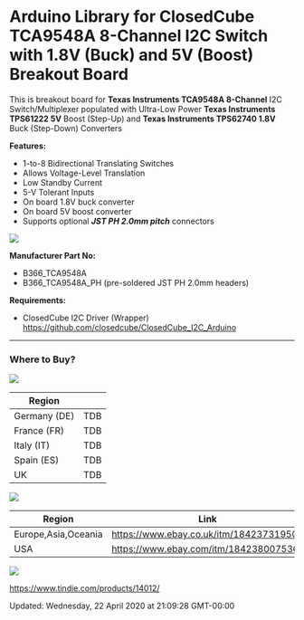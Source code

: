 Arduino Library for
ClosedCube TCA9548A 8-Channel I2C Switch with 1.8V (Buck) and 5V (Boost) Breakout Board
===

This is breakout board for **Texas Instruments TCA9548A 8-Channel** I2C Switch/Multiplexer 
populated with Ultra-Low Power **Texas Instruments TPS61222 5V** Boost (Step-Up) and **Texas Instruments TPS62740 1.8V** Buck (Step-Down) Converters 

**Features:**
 - 1-to-8 Bidirectional Translating Switches
 - Allows Voltage-Level Translation
 - Low Standby Current
 - 5-V Tolerant Inputs
 - On board 1.8V buck converter
 - On board 5V boost converter
 - Supports optional ***JST PH 2.0mm pitch*** connectors
 
![](https://images.closedcube.uk/B366_TCA9548A/ClosedCube_B366_TCA9548A_GitHub1.jpg)    


**Manufacturer Part No:**
- B366_TCA9548A
- B366_TCA9548A_PH (pre-soldered JST PH 2.0mm headers)

**Requirements:**

- ClosedCube I2C Driver (Wrapper) https://github.com/closedcube/ClosedCube_I2C_Arduino

---
### Where to Buy?


[![](https://images.closedcube.uk/logo/github/amazon.png)](https://www.amazon.co.uk/dp/B01GBOGNFE)

| Region  |  |
| ------------- |---|
| Germany (DE) | TDB  |
| France (FR) | TDB  |
| Italy (IT) | TDB  |
| Spain (ES) | TDB  |
| UK |  TDB  |


[![](https://images.closedcube.uk/logo/github/ebay.gif)](http://www.ebay.co.uk/itm/182129971333)

| Region  | Link |
| ------------- | ------------- |
| Europe,Asia,Oceania | https://www.ebay.co.uk/itm/184237319506  |
| USA  | https://www.ebay.com/itm/184238007536 |


[![](https://images.closedcube.uk/logo/github/tindie.png)](https://www.tindie.com/stores/closedcube/)


https://www.tindie.com/products/14012/





Updated: Wednesday, 22 April 2020 at 21:09:28 GMT-00:00
